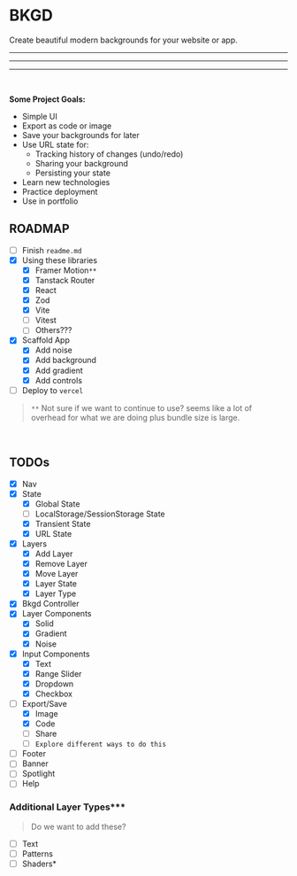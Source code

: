 # BKGD

Create beautiful modern backgrounds for your website or app.

---

---

---

<br>

**Some Project Goals:**

- Simple UI
- Export as code or image
- Save your backgrounds for later
- Use URL state for:
  - Tracking history of changes (undo/redo)
  - Sharing your background
  - Persisting your state
- Learn new technologies
- Practice deployment
- Use in portfolio

## ROADMAP

- [ ] Finish `readme.md`
- [x] Using these libraries
  - [x] Framer Motion`**`
  - [x] Tanstack Router
  - [x] React
  - [x] Zod
  - [x] Vite
  - [ ] Vitest
  - [ ] Others???
- [x] Scaffold App
  - [x] Add noise
  - [x] Add background
  - [x] Add gradient
  - [x] Add controls
- [ ] Deploy to `vercel`

> `**` Not sure if we want to continue to use? seems like a lot of overhead for what we are doing plus bundle size is large.

<br>

## TODOs

- [x] Nav
- [x] State
  - [x] Global State
  - [ ] LocalStorage/SessionStorage State
  - [x] Transient State
  - [x] URL State
- [x] Layers
  - [x] Add Layer
  - [x] Remove Layer
  - [x] Move Layer
  - [x] Layer State
  - [x] Layer Type
- [x] Bkgd Controller
- [x] Layer Components
  - [x] Solid
  - [x] Gradient
  - [x] Noise
- [x] Input Components
  - [x] Text
  - [x] Range Slider
  - [x] Dropdown
  - [x] Checkbox
- [ ] Export/Save
  - [x] Image
  - [x] Code
  - [ ] Share
  - [ ] `Explore different ways to do this`
- [ ] Footer
- [ ] Banner
- [ ] Spotlight
- [ ] Help

### Additional Layer Types\*\*\*

> Do we want to add these?

- [ ] Text
- [ ] Patterns
- [ ] Shaders\*
